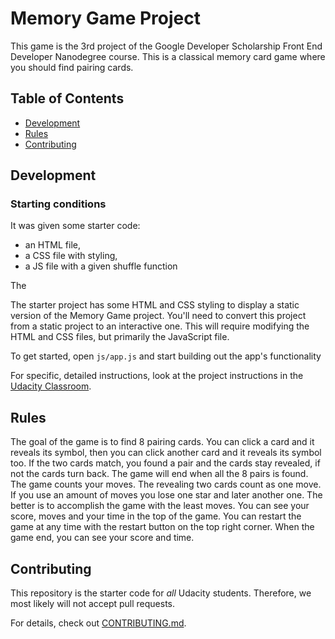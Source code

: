# Memory Game Project
This game is the 3rd project of the Google Developer Scholarship Front End Developer Nanodegree course. This is a classical memory card game where you should find pairing cards.

## Table of Contents

* [Development](#development)
* [Rules](#rules)
* [Contributing](#contributing)

## Development

### Starting conditions
It was given some starter code:
- an HTML file,
- a CSS file with styling,
- a JS file with a given shuffle function

The 


The starter project has some HTML and CSS styling to display a static version of the Memory Game project. You'll need to convert this project from a static project to an interactive one. This will require modifying the HTML and CSS files, but primarily the JavaScript file.

To get started, open `js/app.js` and start building out the app's functionality

For specific, detailed instructions, look at the project instructions in the [Udacity Classroom](https://classroom.udacity.com/me).

## Rules

The goal of the game is to find 8 pairing cards. You can click a card and it reveals its symbol, then you can click another card and it reveals its symbol too. If the two cards match, you found a pair and the cards stay revealed, if not the cards turn back. The game will end when all the 8 pairs is found.
The game counts your moves. The revealing two cards count as one move. If you use an amount of moves you lose one star and later another one. The better is to accomplish the game with the least moves. You can see your score, moves and your time in the top of the game. 
You can restart the game at any time with the restart button on the top right corner. When the game end, you can see your score and time.

## Contributing

This repository is the starter code for _all_ Udacity students. Therefore, we most likely will not accept pull requests.

For details, check out [CONTRIBUTING.md](CONTRIBUTING.md). 
